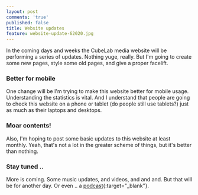 ```yaml
---
layout: post
comments: 'true'
published: false
title: Website updates
feature: website-update-62020.jpg
---
```

In the coming days and weeks the CubeLab media website will be performing a series of updates. Nothing yuge, really. But I'm going to create some new pages, style some old pages, and give a proper facelift.

### Better for mobile

One change will be I'm trying to make this website better for mobile usage. Understanding the statistics is vital. And I understand that people are going to check this website on a phone or tablet (do people still use tablets?) just as much as their laptops and desktops. 

### Moar contents!

Also, I'm hoping to post some basic updates to this website at least monthly. Yeah, that's not a lot in the greater scheme of things, but it's better than nothing.

### Stay tuned ..

More is coming. Some music updates, and videos, and and and. But that will be for another day. Or even .. a [podcast](https://anchor.fm/thelabcast){:target="_blank"}. 